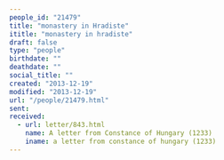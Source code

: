 ```yaml
---
people_id: "21479"
title: "monastery in Hradiste"
ititle: "monastery in hradiste"
draft: false
type: "people"
birthdate: ""
deathdate: ""
social_title: ""
created: "2013-12-19"
modified: "2013-12-19"
url: "/people/21479.html"
sent:
received:
  - url: letter/843.html
    name: A letter from Constance of Hungary (1233)
    iname: a letter from constance of hungary (1233)
---
```


